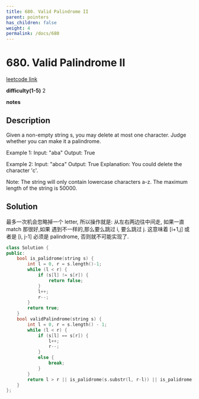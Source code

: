 ```yaml
---
title: 680. Valid Palindrome II
parent: pointers
has_children: false
weight: 4
permalink: /docs/680
---
```

# 680. Valid Palindrome II
[leetcode link](https://leetcode.com/problems/valid-palindrome-ii/)

**difficulty(1-5)** 
2

**notes**   


## Description

Given a non-empty string s, you may delete at most one character. Judge whether you can make it a palindrome.

Example 1:
Input: "aba"
Output: True

Example 2:
Input: "abca"
Output: True
Explanation: You could delete the character 'c'.


Note:
The string will only contain lowercase characters a-z. The maximum length of the string is 50000.

## Solution

最多一次机会忽略掉一个 letter, 所以操作就是: 从左右两边往中间走, 如果一直 match 那很好,如果
遇到不一样的,那么要么跳过 i, 要么跳过 j. 这意味着 [i+1,j] 或者是 [i, j-1] 必须是 palindrome,
否则就不可能实现了.

```c++
class Solution {
public:
    bool is_palidrome(string s) {
        int l = 0, r = s.length()-1;
        while (l < r) {
            if (s[l] != s[r]) {
                return false;
            }
            l++;
            r--;
        }
        return true;
    }
    bool validPalindrome(string s) {
        int l = 0, r = s.length() - 1;
        while (l < r) {
            if (s[l] == s[r]) {
                l++;
                r--;
            }
            else {
                break;
            }
        }
        return l > r || is_palidrome(s.substr(l, r-l)) || is_palidrome(s.substr(l+1, r-l));
    }
};
```